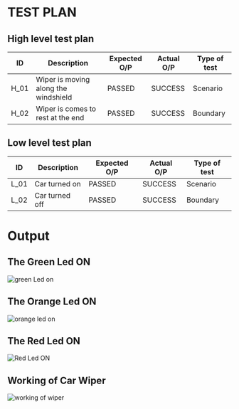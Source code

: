 # TEST PLAN
## High level test plan
| ID | Description | Expected O/P | Actual O/P | Type of test |
| --- | --- | --- | --- | --- |
| H_01 | Wiper is moving along the windshield	| PASSED | SUCCESS | Scenario |
| H_02 | Wiper is comes to rest at the end |	PASSED |	SUCCESS |	Boundary|

## Low level test plan
| ID | Description | Expected O/P | Actual O/P | Type of test |
| --- | --- | --- | --- | --- |
| L_01 | Car turned on	| PASSED | SUCCESS | Scenario |
| L_02 | Car turned off |	PASSED |	SUCCESS |	Boundary|

# Output
## The Green Led ON

![green Led on](https://user-images.githubusercontent.com/101356849/168415601-afb70dad-64a1-47d0-9e68-9fdeb39a8d43.png)

## The Orange Led ON

![orange led on](https://user-images.githubusercontent.com/101356849/168415629-25481122-2b76-4138-890f-028539761bfb.png)

## The Red Led ON

![Red Led ON](https://user-images.githubusercontent.com/101356849/168423302-17ebbc5a-9cc7-4c95-91fc-c2ee4ad4262b.jpeg)


## Working of Car Wiper 

![working of wiper](https://user-images.githubusercontent.com/101356849/168415653-e1593487-ef62-476b-888b-a55d666bae11.gif)



